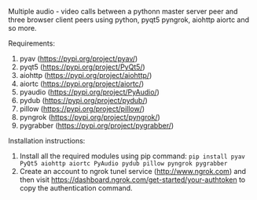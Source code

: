 Multiple audio - video calls between a pythonn master server peer and three browser client peers using python, pyqt5 pyngrok, aiohttp aiortc and so more.

Requirements:

1. pyav (https://pypi.org/project/pyav/)
2. pyqt5 (https://pypi.org/project/PyQt5/)
3. aiohttp (https://pypi.org/project/aiohttp/)
4. aiortc (https://pypi.org/project/aiortc/)
5. pyaudio (https://pypi.org/project/PyAudio/)
6. pydub (https://pypi.org/project/pydub/)
7. pillow (https://pypi.org/project/pillow/)
8. pyngrok (https://pypi.org/project/pyngrok/)
9. pygrabber (https://pypi.org/project/pygrabber/)

Installation instructions:

1. Install all the required modules using pip command: `pip install pyav PyQt5 aiohttp aiortc PyAudio pydub pillow pyngrok pygrabber`
2. Create an account to ngrok tunel service (http://www.ngrok.com) and then visit https://dashboard.ngrok.com/get-started/your-authtoken to copy the authentication command.
